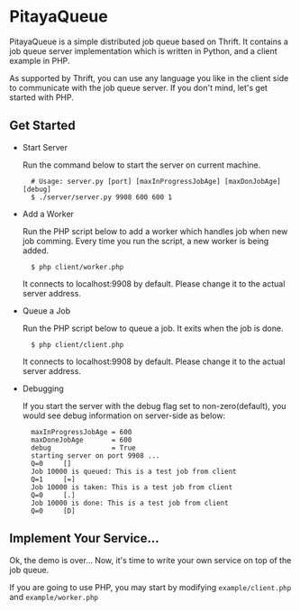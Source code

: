 PitayaQueue
===========

PitayaQueue is a simple distributed job queue based on Thrift. 
It contains a job queue server implementation which is written in Python, and a client example in PHP. 

As supported by Thrift, you can use any language you like in the client side to communicate with the job queue server. 
If you don't mind, let's get started with PHP.

Get Started
----------
- Start Server

    Run the command below to start the server on current machine. 
    
        # Usage: server.py [port] [maxInProgressJobAge] [maxDonJobAge] [debug]
        $ ./server/server.py 9908 600 600 1

- Add a Worker

    Run the PHP script below to add a worker which handles job when new job comming. Every time you run the script, a new worker is being added. 
      
        $ php client/worker.php
      
    It connects to localhost:9908 by default. Please change it to the actual server address.

- Queue a Job

    Run the PHP script below to queue a job. It exits when the job is done.
    
        $ php client/client.php
      
    It connects to localhost:9908 by default. Please change it to the actual server address.

- Debugging

    If you start the server with the debug flag set to non-zero(default), you would see debug information on server-side as below:
  
        maxInProgressJobAge = 600
        maxDoneJobAge       = 600
        debug               = True
        starting server on port 9908 ...
        Q=0     []
        Job 10000 is queued: This is a test job from client
        Q=1     [=]
        Job 10000 is taken: This is a test job from client
        Q=0     [.]
        Job 10000 is done: This is a test job from client
        Q=0     [D]

Implement Your Service...
------------
Ok, the demo is over... Now, it's time to write your own service on top of the job queue.

If you are going to use PHP, you may start by modifying `example/client.php` and `example/worker.php`

